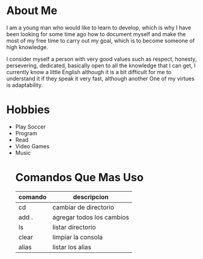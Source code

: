 # About Me

I am a young man who would like to learn to develop, which is why I have been looking for some time ago how to document myself and make the most of my free time to carry out my goal, which is to become someone of high knowledge.

I consider myself a person with very good values ​​such as respect, honesty, persevering, dedicated, basically open to all the knowledge that I can get, I currently know a little English although it is a bit difficult for me to understand it if they speak it very fast, although another One of my virtues is adaptability.


# Hobbies

<ul>
<li>Play Soccer
<li>Program
<li>Read
<li>Video Games
<li>Music

# Comandos Que Mas Uso
| comando |descripcion  |
|-|--|
| cd| cambiar de directorio |
|add .|agregar todos los cambios|
| ls | listar directorio |			
| clear | limpiar la consola |
|alias|listar los alias|



